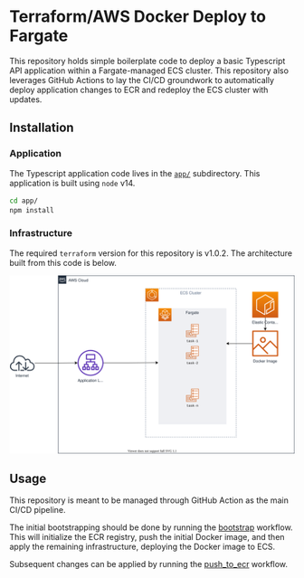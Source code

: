 # Terraform/AWS Docker Deploy to Fargate

This repository holds simple boilerplate code to deploy a basic Typescript API application within a Fargate-managed ECS cluster.
This repository also leverages GitHub Actions to lay the CI/CD groundwork to automatically deploy application changes to ECR and redeploy the ECS cluster with updates.

## Installation

### Application

The Typescript application code lives in the [`app/`](app/) subdirectory. This application is built using `node` v14.

```bash
cd app/
npm install
```

### Infrastructure

The required `terraform` version for this repository is v1.0.2. The architecture built from this code is below.

![](assets/architecture/architecture.svg)

## Usage

This repository is meant to be managed through GitHub Action as the main CI/CD pipeline.

The initial bootstrapping should be done by running the [bootstrap](.github/workflows/bootstrap.yml) workflow. This will initialize the ECR registry, push the initial Docker image, and then apply the remaining infrastructure, deploying the Docker image to ECS.

Subsequent changes can be applied by running the [push_to_ecr](.github/workflows/push_to_ecr.yml) workflow.
